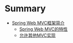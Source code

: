 # Summary

* [Spring Web MVC框架简介](./publish/21-1/introduction-to-spring-web-mvc-framework.md)
    * [Spring Web MVC的特性](./publish/21-1/1-features-of-spring-web-mvc.md)
    * [允许其他MVC实现](./publish/21-1/2-pluggability-of-other-mvc-implementations.md)
